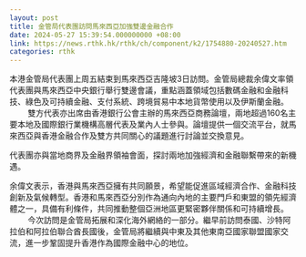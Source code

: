 ```yaml
---
layout: post
title: 金管局代表團訪問馬來西亞加強雙邊金融合作
date: 2024-05-27 15:39:54.000000000 +08:00
link: https://news.rthk.hk/rthk/ch/component/k2/1754880-20240527.htm
categories: rthk
---
```


本港金管局代表團上周五結束到馬來西亞吉隆坡3日訪問。金管局總裁余偉文率領代表團與馬來西亞中央銀行舉行雙邊會議，重點涵蓋領域包括數碼金融和金融科技、綠色及可持續金融、支付系統、跨境貿易中本地貨幣使用以及伊斯蘭金融。
　　 
雙方代表亦出席由香港銀行公會主辦的馬來西亞商務論壇，兩地超過160名主要本地及國際銀行業機構高層代表及業內人士參與。論壇提供一個交流平台，就馬來西亞與香港金融合作及雙方共同關心的議題進行討論並交換意見。

代表團亦與當地商界及金融界領袖會面，探討兩地加強經濟和金融聯繫帶來的新機遇。

余偉文表示，香港與馬來西亞擁有共同願景，希望能促進區域經濟合作、金融科技創新及氣候轉型。香港和馬來西亞分別作為通向內地的主要門戶和東盟的領先經濟體之一，具備有利條件，共同推動整個亞洲地區更緊密夥伴關係和可持續增長。
　　 
今次訪問是金管局拓展和深化海外網絡的一部分。繼早前訪問泰國、沙特阿拉伯和阿拉伯聯合酋長國後，金管局將繼續與中東及其他東南亞國家聯盟國家交流，進一步鞏固提升香港作為國際金融中心的地位。
